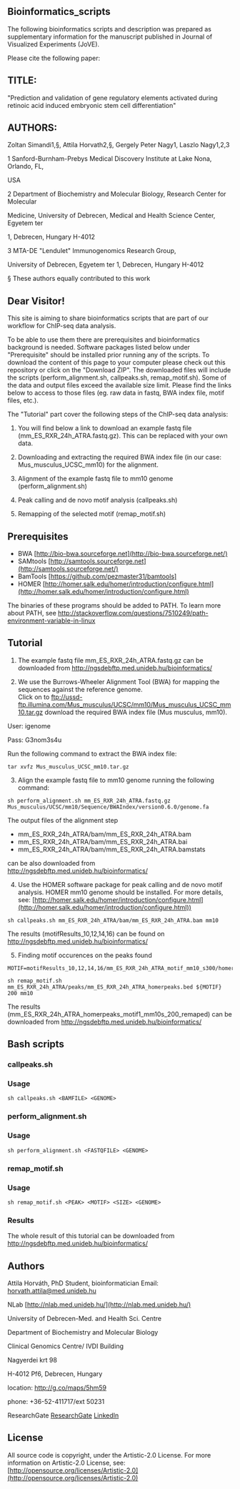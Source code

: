 ## Bioinformatics_scripts ##

The following bioinformatics scripts and description was prepared as supplementary information for the manuscript published in Journal of Visualized Experiments (JoVE).

Please cite the following paper:



## TITLE: 
"Prediction and validation of gene regulatory elements activated during retinoic acid induced embryonic stem cell differentiation"



## AUTHORS: 

Zoltan Simandi1,§, Attila Horvath2,§, Gergely Peter Nagy1, Laszlo Nagy1,2,3

1 Sanford-Burnham-Prebys Medical Discovery Institute at Lake Nona, Orlando, FL, 

USA

2 Department of Biochemistry and Molecular Biology, Research Center for Molecular 

Medicine, University of Debrecen, Medical and Health Science Center,  Egyetem ter 

1, Debrecen, Hungary H-4012

3 MTA-DE "Lendulet" Immunogenomics Research Group, 

University of Debrecen, Egyetem ter 1, Debrecen, Hungary H-4012

§ These authors equally contributed to this work



## Dear Visitor!


This site is aiming to share bioinformatics scripts that are part of our workflow for ChIP-seq data analysis.

To be able to use them there are prerequisites and bioinformatics background is needed.  Software packages listed below under "Prerequisite" should be installed prior running any of the scripts. To download the content of this page to your computer please check out this repository or click on the "Download ZIP". The downloaded files will include the scripts (perform_alignment.sh, callpeaks.sh, remap_motif.sh). Some of the data and output files exceed the available size limit. Please find the links below to access to those files (eg. raw data in fastq, BWA index file, motif files, etc.).

The "Tutorial" part cover the following steps of the ChIP-seq data analysis:

1. You will find below a link to download an example fastq file (mm_ES_RXR_24h_ATRA.fastq.gz). This can be replaced with your own data.

2. Downloading and extracting the required BWA index file (in our case: Mus_musculus_UCSC_mm10) for the alignment. 

3. Alignment of the example fastq file to mm10 genome (perform_alignment.sh) 

4. Peak calling and de novo motif analysis (callpeaks.sh)

5. Remapping of the selected motif (remap_motif.sh)


## Prerequisites ##
+ BWA [http://bio-bwa.sourceforge.net](http://bio-bwa.sourceforge.net/)
+ SAMtools [http://samtools.sourceforge.net](http://samtools.sourceforge.net/)
+ BamTools [https://github.com/pezmaster31/bamtools]
+ HOMER [http://homer.salk.edu/homer/introduction/configure.html](http://homer.salk.edu/homer/introduction/configure.html)

The binaries of these programs should be added to PATH. To learn more about PATH, see http://stackoverflow.com/questions/7510249/path-environment-variable-in-linux

## Tutorial ##

1. The example fastq file mm_ES_RXR_24h_ATRA.fastq.gz can be downloaded from http://ngsdebftp.med.unideb.hu/bioinformatics/

 
2. We use the Burrows-Wheeler Alignment Tool (BWA) for mapping the sequences against the reference genome.  
Click on to <ftp://ussd-ftp.illumina.com/Mus_musculus/UCSC/mm10/Mus_musculus_UCSC_mm10.tar.gz> download the required BWA index file (Mus musculus, mm10).

  User: igenome

  Pass: G3nom3s4u

  Run the following command to extract the BWA index file:
  ```
  tar xvfz Mus_musculus_UCSC_mm10.tar.gz
  ```

3. Align the example fastq file to mm10 genome running the following command: 
  ```
  sh perform_alignment.sh mm_ES_RXR_24h_ATRA.fastq.gz Mus_musculus/UCSC/mm10/Sequence/BWAIndex/version0.6.0/genome.fa
  ```

  The output files of the alignment step 
  +  mm_ES_RXR_24h_ATRA/bam/mm_ES_RXR_24h_ATRA.bam
  +  mm_ES_RXR_24h_ATRA/bam/mm_ES_RXR_24h_ATRA.bai
  +  mm_ES_RXR_24h_ATRA/bam/mm_ES_RXR_24h_ATRA.bamstats

 can be also downloaded from http://ngsdebftp.med.unideb.hu/bioinformatics/

4. Use the HOMER software package for peak calling and de novo motif analysis. HOMER mm10 genome should be installed. For more details, see: [http://homer.salk.edu/homer/introduction/configure.html](http://homer.salk.edu/homer/introduction/configure.html))
  ```
  sh callpeaks.sh mm_ES_RXR_24h_ATRA/bam/mm_ES_RXR_24h_ATRA.bam mm10
  ```
The results (motifResults_10,12,14,16) can be found on http://ngsdebftp.med.unideb.hu/bioinformatics/

5. Finding motif occurences on the peaks found
  ```
  MOTIF=motifResults_10,12,14,16/mm_ES_RXR_24h_ATRA_motif_mm10_s300/homerResults/motif1.motif

  sh remap_motif.sh mm_ES_RXR_24h_ATRA/peaks/mm_ES_RXR_24h_ATRA_homerpeaks.bed ${MOTIF} 200 mm10
  ```

The results (mm_ES_RXR_24h_ATRA_homerpeaks_motif1_mm10s_200_remaped) can be downloaded from http://ngsdebftp.med.unideb.hu/bioinformatics/

## Bash scripts ##

### callpeaks.sh ###

### Usage ###
```
sh callpeaks.sh <BAMFILE> <GENOME>
```
### perform_alignment.sh ###

### Usage ###
```
sh perform_alignment.sh <FASTQFILE> <GENOME>
```

### remap_motif.sh ###

### Usage ###
```
sh remap_motif.sh <PEAK> <MOTIF> <SIZE> <GENOME>
```
### Results ###

The whole result of this tutorial can be downloaded from http://ngsdebftp.med.unideb.hu/bioinformatics/


## Authors ##

Attila Horváth, PhD Student, bioinformatician
Email: horvath.attila@med.unideb.hu

NLab [http://nlab.med.unideb.hu/](http://nlab.med.unideb.hu/)

University of Debrecen-Med. and Health Sci. Centre

Department of Biochemistry and Molecular Biology

Clinical Genomics Centre/ IVDI Building

Nagyerdei krt 98

H-4012 Pf6, Debrecen, Hungary

location: http://g.co/maps/5hm59

phone: +36-52-411717/ext 50231

ResearchGate
[ResearchGate](https://www.researchgate.net/profile/Attila_Horvath9)
[LinkedIn](https://www.linkedin.com/hp/?dnr=oVL_xVLIOvvZ7IVooNyotA0wOPufXI8UAya1)

## License ##

All source code is copyright, under the Artistic-2.0 License.
For more information on Artistic-2.0 License, see: [http://opensource.org/licenses/Artistic-2.0](http://opensource.org/licenses/Artistic-2.0)

